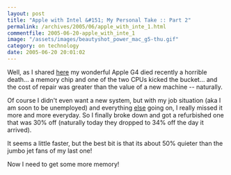 ```yaml
---
layout: post
title: "Apple with Intel &#151; My Personal Take :: Part 2"
permalink: /archives/2005/06/apple_with_inte_1.html
commentfile: 2005-06-20-apple_with_inte_1
image: "/assets/images/beautyshot_power_mac_g5-thu.gif"
category: on technology
date: 2005-06-20 20:01:02
---
```


Well, as I shared [here](/assets/images/archives/2005/06/apple_with_inte.html) my wonderful Apple G4 died recently a horrible death... a memory chip and one of the two CPUs kicked the bucket... and the cost of repair was greater than the value of a new machine -- naturally.

Of course I didn't even want a new system, but with my job situation (aka I am soon to be unemployed) and everything [else](https://stmargarets.london) going on, I really missed it more and more everyday. So I finally broke down and got a refurbished one that was 30% off (naturally today they dropped to 34% off the day it arrived).

It seems a little faster, but the best bit is that its about 50% quieter than the jumbo jet fans of my last one!

Now I need to get some more memory!
